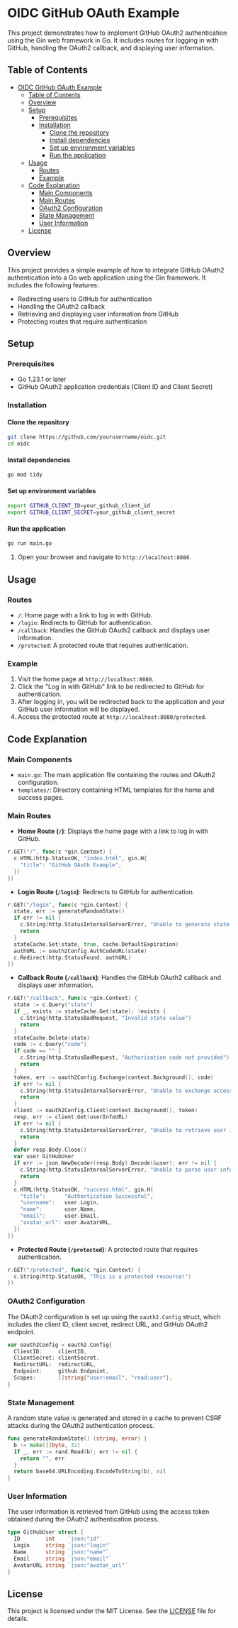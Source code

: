 # OIDC GitHub OAuth Example

This project demonstrates how to implement GitHub OAuth2 authentication using the Gin web framework in Go. It includes routes for logging in with GitHub, handling the OAuth2 callback, and displaying user information.

## Table of Contents

- [OIDC GitHub OAuth Example](#oidc-github-oauth-example)
  - [Table of Contents](#table-of-contents)
  - [Overview](#overview)
  - [Setup](#setup)
    - [Prerequisites](#prerequisites)
    - [Installation](#installation)
      - [Clone the repository](#clone-the-repository)
      - [Install dependencies](#install-dependencies)
      - [Set up environment variables](#set-up-environment-variables)
      - [Run the application](#run-the-application)
  - [Usage](#usage)
    - [Routes](#routes)
    - [Example](#example)
  - [Code Explanation](#code-explanation)
    - [Main Components](#main-components)
    - [Main Routes](#main-routes)
    - [OAuth2 Configuration](#oauth2-configuration)
    - [State Management](#state-management)
    - [User Information](#user-information)
  - [License](#license)

## Overview

This project provides a simple example of how to integrate GitHub OAuth2 authentication into a Go web application using the Gin framework. It includes the following features:

- Redirecting users to GitHub for authentication
- Handling the OAuth2 callback
- Retrieving and displaying user information from GitHub
- Protecting routes that require authentication

## Setup

### Prerequisites

- Go 1.23.1 or later
- GitHub OAuth2 application credentials (Client ID and Client Secret)

### Installation

#### Clone the repository

```sh
git clone https://github.com/yourusername/oidc.git
cd oidc
```

#### Install dependencies

```sh
go mod tidy
```

#### Set up environment variables

```sh
export GITHUB_CLIENT_ID=your_github_client_id
export GITHUB_CLIENT_SECRET=your_github_client_secret
```

#### Run the application

```sh
go run main.go
```

1. Open your browser and navigate to `http://localhost:8080`.

## Usage

### Routes

- `/`: Home page with a link to log in with GitHub.
- `/login`: Redirects to GitHub for authentication.
- `/callback`: Handles the GitHub OAuth2 callback and displays user information.
- `/protected`: A protected route that requires authentication.

### Example

1. Visit the home page at `http://localhost:8080`.
2. Click the "Log in with GitHub" link to be redirected to GitHub for authentication.
3. After logging in, you will be redirected back to the application and your GitHub user information will be displayed.
4. Access the protected route at `http://localhost:8080/protected`.

## Code Explanation

### Main Components

- `main.go`: The main application file containing the routes and OAuth2 configuration.
- `templates/`: Directory containing HTML templates for the home and success pages.

### Main Routes

- **Home Route (`/`)**: Displays the home page with a link to log in with GitHub.

```go
r.GET("/", func(c *gin.Context) {
  c.HTML(http.StatusOK, "index.html", gin.H{
    "title": "GitHub OAuth Example",
  })
})
```

- **Login Route (`/login`)**: Redirects to GitHub for authentication.

```go
r.GET("/login", func(c *gin.Context) {
  state, err := generateRandomState()
  if err != nil {
    c.String(http.StatusInternalServerError, "Unable to generate state value")
    return
  }
  stateCache.Set(state, true, cache.DefaultExpiration)
  authURL := oauth2Config.AuthCodeURL(state)
  c.Redirect(http.StatusFound, authURL)
})
```

- **Callback Route (`/callback`)**: Handles the GitHub OAuth2 callback and displays user information.

```go
r.GET("/callback", func(c *gin.Context) {
  state := c.Query("state")
  if _, exists := stateCache.Get(state); !exists {
    c.String(http.StatusBadRequest, "Invalid state value")
    return
  }
  stateCache.Delete(state)
  code := c.Query("code")
  if code == "" {
    c.String(http.StatusBadRequest, "Authorization code not provided")
    return
  }
  token, err := oauth2Config.Exchange(context.Background(), code)
  if err != nil {
    c.String(http.StatusInternalServerError, "Unable to exchange access token: "+err.Error())
    return
  }
  client := oauth2Config.Client(context.Background(), token)
  resp, err := client.Get(userInfoURL)
  if err != nil {
    c.String(http.StatusInternalServerError, "Unable to retrieve user information: "+err.Error())
    return
  }
  defer resp.Body.Close()
  var user GitHubUser
  if err := json.NewDecoder(resp.Body).Decode(&user); err != nil {
    c.String(http.StatusInternalServerError, "Unable to parse user information: "+err.Error())
    return
  }
  c.HTML(http.StatusOK, "success.html", gin.H{
    "title":      "Authentication Successful",
    "username":   user.Login,
    "name":       user.Name,
    "email":      user.Email,
    "avatar_url": user.AvatarURL,
  })
})
```

- **Protected Route (`/protected`)**: A protected route that requires authentication.

```go
r.GET("/protected", func(c *gin.Context) {
  c.String(http.StatusOK, "This is a protected resource!")
})
```

### OAuth2 Configuration

The OAuth2 configuration is set up using the `oauth2.Config` struct, which includes the client ID, client secret, redirect URL, and GitHub OAuth2 endpoint.

```go
var oauth2Config = oauth2.Config{
  ClientID:     clientID,
  ClientSecret: clientSecret,
  RedirectURL:  redirectURL,
  Endpoint:     github.Endpoint,
  Scopes:       []string{"user:email", "read:user"},
}
```

### State Management

A random state value is generated and stored in a cache to prevent CSRF attacks during the OAuth2 authentication process.

```go
func generateRandomState() (string, error) {
  b := make([]byte, 32)
  if _, err := rand.Read(b); err != nil {
    return "", err
  }
  return base64.URLEncoding.EncodeToString(b), nil
}
```

### User Information

The user information is retrieved from GitHub using the access token obtained during the OAuth2 authentication process.

```go
type GitHubUser struct {
  ID        int    `json:"id"`
  Login     string `json:"login"`
  Name      string `json:"name"`
  Email     string `json:"email"`
  AvatarURL string `json:"avatar_url"`
}
```

## License

This project is licensed under the MIT License. See the [LICENSE](LICENSE) file for details.
